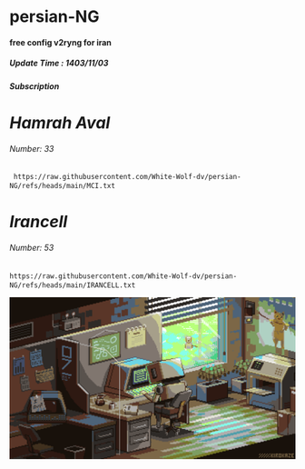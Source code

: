 # persian-NG

#### free config v2ryng for iran


<h5>Update Time : 1403/11/03</h5>

##### Subscription

  # *****Hamrah Aval*****

<h6>Number: 33 </h6>

     https://raw.githubusercontent.com/White-Wolf-dv/persian-NG/refs/heads/main/MCI.txt

# *****Irancell*****

<h6>Number: 53 </h6>

    https://raw.githubusercontent.com/White-Wolf-dv/persian-NG/refs/heads/main/IRANCELL.txt

<p align="center">
<img  src="https://github.com/White-Wolf-dv/White-Wolf-dv/blob/main/14.gif">
</p>
